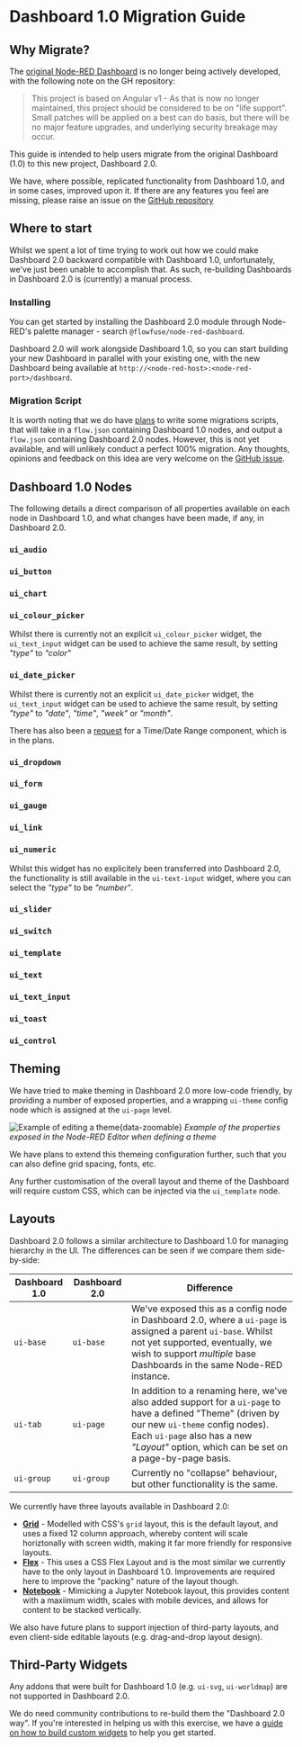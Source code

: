 <script setup>
    import { ref } from 'vue'
    import MigrationWidgetProfile from '../components/MigrationWidgetProfile.vue'

    import uiButton from './migration/ui_button.json'
    import uiChart from './migration/ui_chart.json'
    import uiDropdown from './migration/ui_dropdown.json'
    import uiForm from './migration/ui_form.json'
    import uiSlider from './migration/ui_slider.json'
    import uiSwitch from './migration/ui_switch.json'
    import uiTemplate from './migration/ui_template.json'
    import uiText from './migration/ui_text.json'
    import uiTextInput from './migration/ui_text_input.json'
    import uiToast from './migration/ui_toast.json'

    const widgets = ref({
        'ui_button': uiButton,
        'ui_chart': uiChart,
        'ui_dropdown': uiDropdown,
        'ui_form': uiForm,
        'ui_slider': uiSlider,
        'ui_switch': uiSwitch,
        'ui_template': uiTemplate,
        'ui_text': uiText,
        'ui_text_input': uiTextInput,
        'ui_toast': uiToast
    })
</script>
    
# Dashboard 1.0 Migration Guide


## Why Migrate?

The [original Node-RED Dashboard](https://flows.nodered.org/node/node-red-dashboard) is no longer being actively developed, with the following note on the GH repository:

> This project is based on Angular v1 - As that is now no longer maintained, this project should be considered to be on "life support". Small patches will be applied on a best can do basis, but there will be no major feature upgrades, and underlying security breakage may occur.

This guide is intended to help users migrate from the original Dashboard (1.0) to this new project, Dashboard 2.0.

We have, where possible, replicated functionality from Dashboard 1.0, and in some cases, improved upon it. If there are any features you feel are missing, please raise an issue on the [GitHub repository](https://github.com/FlowFuse/node-red-dashboard/issues)

## Where to start

Whilst we spent a lot of time trying to work out how we could make Dashboard 2.0 backward compatible with Dashboard 1.0, unfortunately, we've just been unable to accomplish that. As such, re-building Dashboards in Dashboard 2.0 is (currently) a manual process.

### Installing

You can get started by installing the Dashboard 2.0 module through Node-RED's palette manager - search `@flowfuse/node-red-dashboard`.

Dashboard 2.0 will work alongside Dashboard 1.0, so you can start building your new Dashboard in parallel with your existing one, with the new Dashboard being available at `http://<node-red-host>:<node-red-port>/dashboard`.

### Migration Script

It is worth noting that we do have [plans](https://github.com/FlowFuse/node-red-dashboard/issues/261) to write some migrations scripts, that will take in a `flow.json` containing Dashboard 1.0 nodes, and output a `flow.json` containing Dashboard 2.0 nodes. However, this is not yet available, and will unlikely conduct a perfect 100% migration. Any thoughts, opinions and feedback on this idea are very welcome on the [GitHub issue](https://github.com/FlowFuse/node-red-dashboard/issues/261).

## Dashboard 1.0 Nodes

The following details a direct comparison of all properties available on each node in Dashboard 1.0, and what changes have been made, if any, in Dashboard 2.0.

### `ui_audio`

<MigrationWidgetProfile :profile="widgets['ui_audio']" />

### `ui_button`

<MigrationWidgetProfile :profile="widgets['ui_button']" />

### `ui_chart`

<MigrationWidgetProfile :profile="widgets['ui_chart']" />

### `ui_colour_picker`

Whilst there is currently not an explicit `ui_colour_picker` widget, the `ui_text_input` widget can be used to achieve the same result, by setting _"type"_ to _"color"_

### `ui_date_picker`

Whilst there is currently not an explicit `ui_date_picker` widget, the `ui_text_input` widget can be used to achieve the same result, by setting _"type"_ to _"date"_,  _"time"_,  _"week"_ or  _"month"_.

There has also been a [request](https://github.com/FlowFuse/node-red-dashboard/issues/32) for a Time/Date Range component, which is in the plans.

### `ui_dropdown`

<MigrationWidgetProfile :profile="widgets['ui_dropdown']" />

### `ui_form`

<MigrationWidgetProfile :profile="widgets['ui_form']" />

### `ui_gauge`

<MigrationWidgetProfile :profile="widgets['ui_gauge']" />

### `ui_link`

<MigrationWidgetProfile :profile="widgets['ui_link']" />

### `ui_numeric`

Whilst this widget has no explicitely been transferred into Dashboard 2.0, the functionality is still available in the `ui-text-input` widget, where you can select the _"type"_ to be _"number"_.

### `ui_slider`

<MigrationWidgetProfile :profile="widgets['ui_slider']" />

### `ui_switch`

<MigrationWidgetProfile :profile="widgets['ui_switch']" />

### `ui_template`

<MigrationWidgetProfile :profile="widgets['ui_template']" />

### `ui_text`

<MigrationWidgetProfile :profile="widgets['ui_text']" />

### `ui_text_input`

<MigrationWidgetProfile :profile="widgets['ui_text_input']" />


### `ui_toast`

<MigrationWidgetProfile :profile="widgets['ui_toast']" />


### `ui_control`

<MigrationWidgetProfile :profile="widgets['ui_control']" />


## Theming

We have tried to make theming in Dashboard 2.0 more low-code friendly, by providing a number of exposed properties, and a wrapping `ui-theme` config node which is assigned at the `ui-page` level.

![Example of editing a theme](/images/theme-config.png "Example of editing a theme"){data-zoomable}
_Example of the properties exposed in the Node-RED Editor when defining a theme_

We have plans to extend this themeing configuration further, such that you can also define grid spacing, fonts, etc.

Any further customisation of the overall layout and theme of the Dashboard will require custom CSS, which can be injected via the `ui_template` node.

## Layouts

Dashboard 2.0 follows a similar architecture to Dashboard 1.0 for managing hierarchy in the UI. The differences can be seen if we compare them side-by-side:

| Dashboard 1.0 | Dashboard 2.0 | Difference |
| --- | --- | --- |
| `ui-base` | `ui-base` | We've exposed this as a config node in Dashboard 2.0, where a `ui-page` is assigned a parent `ui-base`. Whilst not yet supported, eventually, we wish to support _multiple_ base Dashboards in the same Node-RED instance. |
| `ui-tab` | `ui-page` | In addition to a renaming here, we've also added support for a `ui-page` to have a defined "Theme" (driven by our new `ui-theme` config nodes). Each `ui-page` also has a new _"Layout"_ option, which can be set on a page-by-page basis. |
| `ui-group` | `ui-group` | Currently no "collapse" behaviour, but other functionality is the same. |

We currently have three layouts available in Dashboard 2.0:

- [**Grid**](../layouts/grid.md) - Modelled with CSS's `grid` layout, this is the default layout, and uses a fixed 12 column approach, whereby content will scale horiztonally with screen width, making it far more friendly for responsive layouts.
- [**Flex**](../layouts/flex.md) - This uses a CSS Flex Layout and is the most similar we currently have to the only layout in Dashboard 1.0. Improvements are required here to improve the "packing" nature of the layout though.
- [**Notebook**](../layouts/notebook.md) - Mimicking a Jupyter Notebook layout, this provides content with a maxiimum width, scales with mobile devices, and allows for content to be stacked vertically.

We also have future plans to support injection of third-party layouts, and even client-side editable layouts (e.g. drag-and-drop layout design).

## Third-Party Widgets

Any addons that were built for Dashboard 1.0 (e.g. `ui-svg`, `ui-worldmap`) are not supported in Dashboard 2.0.

We do need community contributions to re-build them the "Dashboard 2.0 way". If you're interested in helping us with this exercise, we have a [guide on how to build custom widgets](/contributing/widgets/third-party.md) to help you get started.